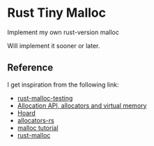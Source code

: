 # Rust Tiny Malloc

Implement my own rust-version malloc

Will implement it sooner or later.

## Reference
I get inspiration from the following link:

- [rust-malloc-testing](https://github.com/phodal-archive/rust-malloc-testing)
- [Allocation API, allocators and virtual memory](https://notes.iveselov.info/programming/allocation-api-and-allocators)
- [Hoard](https://github.com/emeryberger/Hoard)
- [allocators-rs](https://github.com/ezrosent/allocators-rs)
- [malloc tutorial](https://github.com/danluu/malloc-tutorial)
- [rust-malloc](https://github.com/huonw/rust-malloc)